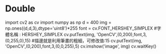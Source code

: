 # Double
import cv2 as cv
import numpy as np
d = 400
img = np.ones((d,d,3),dtype='uint8')*255
font = cv.FONT_HERSHEY_SIMPLEX #字體名稱 : HERSHEY_SIMPLEX
cv.putText(img, 'OpenCV',(0,200),font,3,(0,255,0),15)
#描邊就是利用筆畫的粗細，可修改值:15
cv.putText(img, 'OpenCV',(0,200),font,3,(0,0,255),5)
cv.imshow('image', img)
cv.waitKey()
